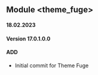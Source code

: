 ## Module <theme_fuge>

#### 18.02.2023
#### Version 17.0.1.0.0
#### ADD
- Initial commit for Theme Fuge